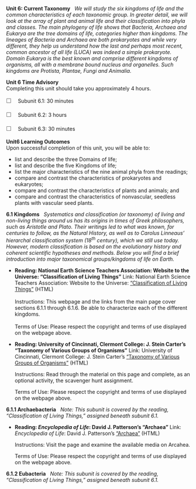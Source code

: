 **Unit 6: Current Taxonomy** <span id="6"></span> 
*We will study the six kingdoms of life and the common characteristics
of each taxonomic group. In greater detail, we will look at the array of
plant and animal life and their classification into phyla and classes.
The main phylogeny of life shows that Bacteria, Archaea and Eukarya are
the tree domains of life, categories higher than kingdoms. The lineages
of Bacteria and Archaea are both prokaryotes and while very different,
they help us understand how the last and perhaps most recent, common
ancestor of all life (LUCA) was indeed a simple prokaryote. Domain
Eukarya is the best known and comprise different kingdoms of organisms,
all with a membrane bound nucleus and organelles. Such kingdoms are
Protista, Plantae, Fungi and Animalia.*

**Unit 6 Time Advisory**  
Completing this unit should take you approximately 4 hours.  
  
 <span
style="color: rgb(85, 85, 85); font-family: 'Myriad Pro', 'Gill Sans', 'Gill Sans MT', Calibri, sans-serif; font-size: 16px; line-height: 24px;">☐
   </span>Subunit 6.1: 30 minutes  
  
 <span
style="color: rgb(85, 85, 85); font-family: 'Myriad Pro', 'Gill Sans', 'Gill Sans MT', Calibri, sans-serif; font-size: 16px; line-height: 24px;">☐
   </span>Subunit 6.2: 3 hours  
  
 <span
style="color: rgb(85, 85, 85); font-family: 'Myriad Pro', 'Gill Sans', 'Gill Sans MT', Calibri, sans-serif; font-size: 16px; line-height: 24px;">☐
   </span>Subunit 6.3: 30 minutes

**Unit6 Learning Outcomes**  
Upon successful completion of this unit, you will be able to:
-   list and describe the three Domains of life;
-   list and describe the five Kingdoms of life;
-   list the major characteristics of the nine animal phyla from the
    readings;
-   compare and contrast the characteristics of prokaryotes and
    eukaryotes;
-   compare and contrast the characteristics of plants and animals; and
-   compare and contrast the characteristics of nonvascular, seedless
    plants with vascular seed plants.

**6.1 Kingdoms** <span id="6.1"></span> 
*Systematics and classification (or taxonomy) of living and non-living
things around us has its origins in times of Greek philosophers, such as
Aristotle and Plato. Their writings led to what was known, for centuries
to follow, as the Natural History, as well as to Carolus Linneaus’
hierarchal classification system (18<sup>th</sup> century), which we
still use today. However, modern classification is based on the
evolutionary history and coherent scientific hypotheses and methods.
Below you will find a brief introduction into major taxonomical
groups/kingdoms of life on Earth.*

-   **Reading: National Earth Science Teachers Association: Website to
    the Universe: “Classification of Living Things”**
    Link: National Earth Science Teachers Association: Website to the
    Universe:
    [“](http://www.windows2universe.org/earth/Life/classification_intro.html)[Classification
    of Living
    Things](http://www.windows2universe.org/earth/Life/classification_intro.html)[”](http://www.windows2universe.org/earth/Life/classification_intro.html)
    (HTML)  
        
     Instructions: This webpage and the links from the main page cover
    sections 6.1.1 through 6.1.6. Be able to characterize each of the
    different kingdoms.  
        
     Terms of Use: Please respect the copyright and terms of use
    displayed on the webpage above.

-   **Reading: University of Cincinnati, Clermont College: J. Stein
    Carter’s “Taxonomy of Various Groups of Organisms”**
    Link: University of Cincinnati, Clermont College: J. Stein Carter’s
    [“](http://biology.clc.uc.edu/courses/bio171/taxonomy.htm)[Taxonomy
    of Various Groups of
    Organisms](http://biology.clc.uc.edu/courses/bio171/taxonomy.htm)[”](http://biology.clc.uc.edu/courses/bio171/taxonomy.htm) (HTML)  
      
     Instructions: Read through the material on this page and complete,
    as an optional activity, the scavenger hunt assignment.  
      
     Terms of Use: Please respect the copyright and terms of use
    displayed on the webpage above.

**6.1.1 Archaebacteria** <span id="6.1.1"></span> 
*Note: This subunit is covered by the reading, “Classification of Living
Things,” assigned beneath subunit 6.1.*

-   **Reading: *Encyclopedia of Life*: David J. Patterson’s “Archaea”**
    Link: *Encyclopedia of Life*: David J.
    Patterson’s [“Archaea”](http://eol.org/pages/7920/overview) (HTML) 
              
      
     Instructions: Visit the page and examine the available media
    on Arcahea.  
      
     Terms of Use: Please respect the copyright and terms of
    use displayed on the webpage above.

**6.1.2 Eubacteria** <span id="6.1.2"></span> 
*Note: This subunit is covered by the reading, “Classification of
Living Things,” assigned beneath subunit 6.1.*


